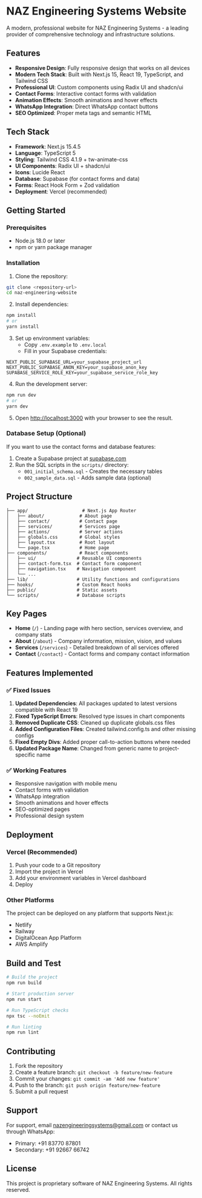 # NAZ Engineering Systems Website

A modern, professional website for NAZ Engineering Systems - a leading provider of comprehensive technology and infrastructure solutions.

## Features

- **Responsive Design**: Fully responsive design that works on all devices
- **Modern Tech Stack**: Built with Next.js 15, React 19, TypeScript, and Tailwind CSS
- **Professional UI**: Custom components using Radix UI and shadcn/ui
- **Contact Forms**: Interactive contact forms with validation
- **Animation Effects**: Smooth animations and hover effects
- **WhatsApp Integration**: Direct WhatsApp contact buttons
- **SEO Optimized**: Proper meta tags and semantic HTML

## Tech Stack

- **Framework**: Next.js 15.4.5
- **Language**: TypeScript 5
- **Styling**: Tailwind CSS 4.1.9 + tw-animate-css
- **UI Components**: Radix UI + shadcn/ui
- **Icons**: Lucide React
- **Database**: Supabase (for contact forms and data)
- **Forms**: React Hook Form + Zod validation
- **Deployment**: Vercel (recommended)

## Getting Started

### Prerequisites

- Node.js 18.0 or later
- npm or yarn package manager

### Installation

1. Clone the repository:
```bash
git clone <repository-url>
cd naz-engineering-website
```

2. Install dependencies:
```bash
npm install
# or
yarn install
```

3. Set up environment variables:
   - Copy `.env.example` to `.env.local`
   - Fill in your Supabase credentials:
```env
NEXT_PUBLIC_SUPABASE_URL=your_supabase_project_url
NEXT_PUBLIC_SUPABASE_ANON_KEY=your_supabase_anon_key
SUPABASE_SERVICE_ROLE_KEY=your_supabase_service_role_key
```

4. Run the development server:
```bash
npm run dev
# or
yarn dev
```

5. Open [http://localhost:3000](http://localhost:3000) with your browser to see the result.

### Database Setup (Optional)

If you want to use the contact forms and database features:

1. Create a Supabase project at [supabase.com](https://supabase.com)
2. Run the SQL scripts in the `scripts/` directory:
   - `001_initial_schema.sql` - Creates the necessary tables
   - `002_sample_data.sql` - Adds sample data (optional)

## Project Structure

```
├── app/                    # Next.js App Router
│   ├── about/             # About page
│   ├── contact/           # Contact page
│   ├── services/          # Services page
│   ├── actions/           # Server actions
│   ├── globals.css        # Global styles
│   ├── layout.tsx         # Root layout
│   └── page.tsx           # Home page
├── components/            # React components
│   ├── ui/               # Reusable UI components
│   ├── contact-form.tsx  # Contact form component
│   ├── navigation.tsx    # Navigation component
│   └── ...
├── lib/                  # Utility functions and configurations
├── hooks/                # Custom React hooks
├── public/               # Static assets
└── scripts/              # Database scripts
```

## Key Pages

- **Home** (`/`) - Landing page with hero section, services overview, and company stats
- **About** (`/about`) - Company information, mission, vision, and values
- **Services** (`/services`) - Detailed breakdown of all services offered
- **Contact** (`/contact`) - Contact forms and company contact information

## Features Implemented

### ✅ Fixed Issues

1. **Updated Dependencies**: All packages updated to latest versions compatible with React 19
2. **Fixed TypeScript Errors**: Resolved type issues in chart components
3. **Removed Duplicate CSS**: Cleaned up duplicate globals.css files
4. **Added Configuration Files**: Created tailwind.config.ts and other missing configs
5. **Fixed Empty Divs**: Added proper call-to-action buttons where needed
6. **Updated Package Name**: Changed from generic name to project-specific name

### ✅ Working Features

- Responsive navigation with mobile menu
- Contact forms with validation
- WhatsApp integration
- Smooth animations and hover effects
- SEO-optimized pages
- Professional design system

## Deployment

### Vercel (Recommended)

1. Push your code to a Git repository
2. Import the project in Vercel
3. Add your environment variables in Vercel dashboard
4. Deploy

### Other Platforms

The project can be deployed on any platform that supports Next.js:
- Netlify
- Railway
- DigitalOcean App Platform
- AWS Amplify

## Build and Test

```bash
# Build the project
npm run build

# Start production server
npm run start

# Run TypeScript checks
npx tsc --noEmit

# Run linting
npm run lint
```

## Contributing

1. Fork the repository
2. Create a feature branch: `git checkout -b feature/new-feature`
3. Commit your changes: `git commit -am 'Add new feature'`
4. Push to the branch: `git push origin feature/new-feature`
5. Submit a pull request

## Support

For support, email nazengineeringsystems@gmail.com or contact us through WhatsApp:
- Primary: +91 83770 87801
- Secondary: +91 92667 66742

## License

This project is proprietary software of NAZ Engineering Systems. All rights reserved.
